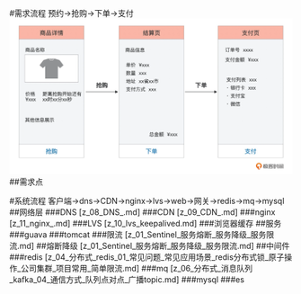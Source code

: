 #需求流程
预约->抢购->下单->支付
![](.z_00_分布式_重要案例_01_秒杀系统_01_流程_需求点_images/397df29d.png)
##需求点

#系统流程
客户端->dns->CDN->nginx->lvs->web->网关->redis->mq->mysql
##网络层
###DNS
[z_08_DNS_.md]
###CDN
[z_09_CDN_.md]
###nginx
[z_11_nginx_.md]
###LVS
[z_10_lvs_keepalived.md]
###浏览器缓存
##服务
###guava
###tomcat
###限流
[z_01_Sentinel_服务熔断_服务降级_服务限流.md]
##熔断降级
[z_01_Sentinel_服务熔断_服务降级_服务限流.md]
##中间件
###redis
[z_04_分布式_redis_01_常见问题_常见应用场景_redis分布式锁_原子操作_公司集群_项目常用_简单限流.md]
###mq
[z_06_分布式_消息队列_kafka_04_通信方式_队列点对点_广播topic.md]
###mysql
###es
